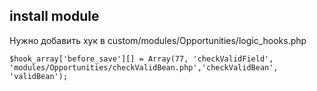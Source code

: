 ## install module

Нужно добавить хук в custom/modules/Opportunities/logic_hooks.php
```
$hook_array['before_save'][] = Array(77, 'checkValidField', 'modules/Opportunities/checkValidBean.php','checkValidBean', 'validBean'); 
```
